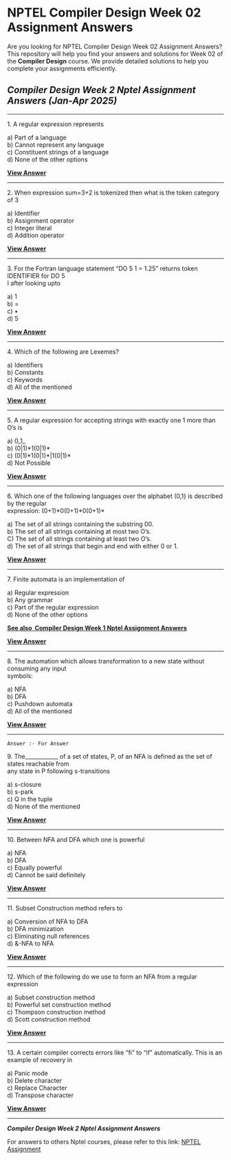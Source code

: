 # NPTEL Compiler Design Week 02 Assignment Answers

Are you looking for NPTEL Compiler Design Week 02 Assignment Answers? This repository will help you find your answers and solutions for Week 02 of the **Compiler Design** course. We provide detailed solutions to help you complete your assignments efficiently.

## _Compiler Design Week 2 Nptel Assignment Answers (Jan-Apr 2025)_

***

1\. A regular expression represents

a) Part of a language\
b) Cannot represent any language\
c) Constituent strings of a language\
d) None of the other options

****[**View Answer**](https://my.progiez.com/courses/compiler-design-nptel-assignment-answers/)****

***

2\. When expression sum=3+2 is tokenized then what is the token category of 3

a) Identifier\
b) Assignment operator\
c) Integer literal\
d) Addition operator

****[**View Answer**](https://my.progiez.com/courses/compiler-design-nptel-assignment-answers/)****

***

3\. For the Fortran language statement “DO 5 1 = 1.25” returns token IDENTIFIER for DO 5\
I after looking upto

a) 1\
b) =\
c) •\
d) 5

****[**View Answer**](https://my.progiez.com/courses/compiler-design-nptel-assignment-answers/)****

***

4\. Which of the following are Lexemes?

a) Identifiers\
b) Constants\
c) Keywords\
d) All of the mentioned

****[**View Answer**](https://my.progiez.com/courses/compiler-design-nptel-assignment-answers/)****

***

5\. A regular expression for accepting strings with exactly one 1 more than O’s is

a) 0_1_\
b) (0|1)\*1(0|1)\*\
c) (0|1)\*1(0|1)\*|1(0|1)\*\
d) Not Possible

****[**View Answer**](https://my.progiez.com/courses/compiler-design-nptel-assignment-answers/)****

***

6\. Which one of the following languages over the alphabet (0,1} is described by the regular\
expression: (0+1)\*0(0+1)\*0(0+1)\*

a) The set of all strings containing the substring 00.\
b) The set of all strings containing at most two O’s.\
C) The set of all strings containing at least two O’s.\
d) The set of all strings that begin and end with either 0 or 1.

****[**View Answer**](https://my.progiez.com/courses/compiler-design-nptel-assignment-answers/)****

***

7\. Finite automata is an implementation of

a) Regular expression\
b) Any grammar\
c) Part of the regular expression\
d) None of the other options

[****See also**  **Compiler Design Week 1 Nptel Assignment Answers****](https://progiez.com/compiler-design-week-1-nptel-assignment-answers)

****[**View Answer**](https://my.progiez.com/courses/compiler-design-nptel-assignment-answers/)****

***

8\. The automation which allows transformation to a new state without consuming any input\
symbols:

a) NFA\
b) DFA\
c) Pushdown automata\
d) All of the mentioned

**[**View Answer**](https://my.progiez.com/courses/compiler-design-nptel-assignment-answers/)**

***

    Answer :- For Answer

9\. The\_\_\_\_\_\_\_\_\_\_\_\_ of a set of states, P, of an NFA is defined as the set of states reachable from\
any state in P following s-transitions

a) s-closure\
b) s-park\
c) Q in the tuple\
d) None of the mentioned

****[**View Answer**](https://my.progiez.com/courses/compiler-design-nptel-assignment-answers/)****

***

10\. Between NFA and DFA which one is powerful

a) NFA\
b) DFA\
c) Equally powerful\
d) Cannot be said definitely

****[**View Answer**](https://my.progiez.com/courses/compiler-design-nptel-assignment-answers/)****

***

11\. Subset Construction method refers to

a) Conversion of NFA to DFA\
b) DFA minimization\
c) Eliminating null references\
d) &-NFA to NFA

****[**View Answer**](https://my.progiez.com/courses/compiler-design-nptel-assignment-answers/)****

***

12\. Which of the following do we use to form an NFA from a regular expression

a) Subset construction method\
b) Powerful set construction method\
c) Thompson construction method\
d) Scott construction method

****[**View Answer**](https://my.progiez.com/courses/compiler-design-nptel-assignment-answers/)****

***

13\. A certain compiler corrects errors like “fi” to “if” automatically. This is an example of recovery in

a) Panic mode\
b) Delete character\
c) Replace Character\
d) Transpose character

**[**View Answer**](https://my.progiez.com/courses/compiler-design-nptel-assignment-answers/)**

***

**_**Compiler Design Week 2 Nptel Assignment Answers**_**

For answers to others Nptel courses, please refer to this link: [NPTEL Assignment](https://progiez.com/nptel-assignment-answers)
